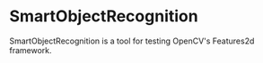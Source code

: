 # SmartObjectRecognition
SmartObjectRecognition is a tool for testing OpenCV's Features2d framework.
